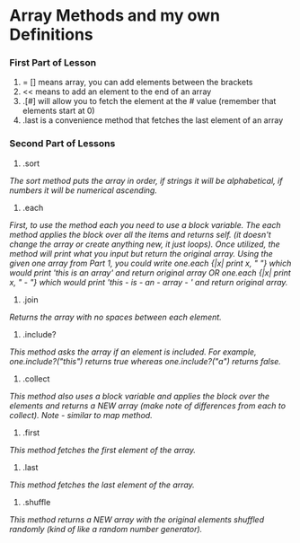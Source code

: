 # Array Methods and my own Definitions

### First Part of Lesson
1. = [] means array, you can add elements between the brackets
1. << means to add an element to the end of an array
1. .[#] will allow you to fetch the element at the # value (remember that elements start at 0)
1. .last is a convenience method that fetches the last element of an array

### Second Part of Lessons
1. .sort

_The sort method puts the array in order, if strings it will be alphabetical, if numbers it will be numerical ascending._

1. .each

_First, to use the method each you need to use a block variable. The each method applies the block over all the items and returns self. (it doesn't change the array or create anything new, it just loops). Once utilized, the method will print what you input but return the original array. Using the given one array from Part 1, you could write one.each {|x| print x, " "} which would print 'this is an array' and return original array OR one.each {|x| print x, " - "} which would print 'this -  is -  an -  array -  ' and return original array._

1. .join

_Returns the array with no spaces between each element._

1. .include?

_This method asks the array if an element is included. For example, one.include?("this") returns true whereas one.include?("a") returns false._

1. .collect

_This method also uses a block variable and applies the block over the elements and returns a NEW array (make note of differences from each to collect). Note - similar to map method._

1. .first

_This method fetches the first element of the array._

1. .last

_This method fetches the last element of the array._

1. .shuffle

_This method returns a NEW array with the original elements shuffled randomly (kind of like a random number generator)._
